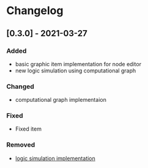# Changelog

## [0.3.0] - 2021-03-27

### Added

- basic graphic item implementation for node editor
- new logic simulation using computational graph

### Changed

- computational graph implementaion
### Fixed

- Fixed item

### Removed

- [logic simulation implementation](https://openbookproject.net/courses/python4fun/logic.html)